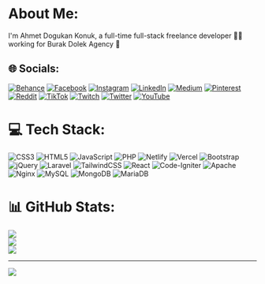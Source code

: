 # About Me:
I'm Ahmet Dogukan Konuk, a full-time full-stack freelance developer 👨‍💻 working for Burak Dolek Agency 🚀


## 🌐 Socials:
[![Behance](https://img.shields.io/badge/Behance-1769ff?logo=behance&logoColor=white)](https://behance.net/ahmetdkonuk) [![Facebook](https://img.shields.io/badge/Facebook-%231877F2.svg?logo=Facebook&logoColor=white)](https://facebook.com/ahmetdogukankonuk) [![Instagram](https://img.shields.io/badge/Instagram-%23E4405F.svg?logo=Instagram&logoColor=white)](https://instagram.com/ahmetdogukankonuk) [![LinkedIn](https://img.shields.io/badge/LinkedIn-%230077B5.svg?logo=linkedin&logoColor=white)](https://linkedin.com/in/ahmetdogukankonuk) [![Medium](https://img.shields.io/badge/Medium-12100E?logo=medium&logoColor=white)](https://medium.com/@ahmetdogukankonuk) [![Pinterest](https://img.shields.io/badge/Pinterest-%23E60023.svg?logo=Pinterest&logoColor=white)](https://pinterest.com/ahmetdogukankonuk) [![Reddit](https://img.shields.io/badge/Reddit-%23FF4500.svg?logo=Reddit&logoColor=white)](https://reddit.com/user/ahmetdogukankonuk) [![TikTok](https://img.shields.io/badge/TikTok-%23000000.svg?logo=TikTok&logoColor=white)](https://tiktok.com/@ahmetdogukankonuk) [![Twitch](https://img.shields.io/badge/Twitch-%239146FF.svg?logo=Twitch&logoColor=white)](https://twitch.tv/ahmetdogukankonuk) [![Twitter](https://img.shields.io/badge/Twitter-%231DA1F2.svg?logo=Twitter&logoColor=white)](https://twitter.com/ahmetdogukankonuk) [![YouTube](https://img.shields.io/badge/YouTube-%23FF0000.svg?logo=YouTube&logoColor=white)](https://www.youtube.com/channel/UCdozpQKWYDFWHp04y_fOk9w) 

# 💻 Tech Stack:
![CSS3](https://img.shields.io/badge/css3-%231572B6.svg?style=for-the-badge&logo=css3&logoColor=white) ![HTML5](https://img.shields.io/badge/html5-%23E34F26.svg?style=for-the-badge&logo=html5&logoColor=white) ![JavaScript](https://img.shields.io/badge/javascript-%23323330.svg?style=for-the-badge&logo=javascript&logoColor=%23F7DF1E) ![PHP](https://img.shields.io/badge/php-%23777BB4.svg?style=for-the-badge&logo=php&logoColor=white) ![Netlify](https://img.shields.io/badge/netlify-%23000000.svg?style=for-the-badge&logo=netlify&logoColor=#00C7B7) ![Vercel](https://img.shields.io/badge/vercel-%23000000.svg?style=for-the-badge&logo=vercel&logoColor=white) ![Bootstrap](https://img.shields.io/badge/bootstrap-%23563D7C.svg?style=for-the-badge&logo=bootstrap&logoColor=white) ![jQuery](https://img.shields.io/badge/jquery-%230769AD.svg?style=for-the-badge&logo=jquery&logoColor=white) ![Laravel](https://img.shields.io/badge/laravel-%23FF2D20.svg?style=for-the-badge&logo=laravel&logoColor=white) ![TailwindCSS](https://img.shields.io/badge/tailwindcss-%2338B2AC.svg?style=for-the-badge&logo=tailwind-css&logoColor=white) ![React](https://img.shields.io/badge/react-%2320232a.svg?style=for-the-badge&logo=react&logoColor=%2361DAFB) ![Code-Igniter](https://img.shields.io/badge/CodeIgniter-%23EF4223.svg?style=for-the-badge&logo=codeIgniter&logoColor=white) ![Apache](https://img.shields.io/badge/apache-%23D42029.svg?style=for-the-badge&logo=apache&logoColor=white) ![Nginx](https://img.shields.io/badge/nginx-%23009639.svg?style=for-the-badge&logo=nginx&logoColor=white) ![MySQL](https://img.shields.io/badge/mysql-%2300f.svg?style=for-the-badge&logo=mysql&logoColor=white) ![MongoDB](https://img.shields.io/badge/MongoDB-%234ea94b.svg?style=for-the-badge&logo=mongodb&logoColor=white) ![MariaDB](https://img.shields.io/badge/MariaDB-003545?style=for-the-badge&logo=mariadb&logoColor=white)
# 📊 GitHub Stats:
![](https://github-readme-stats.vercel.app/api?username=ahmetdogukankonuk&theme=dark&hide_border=false&include_all_commits=true&count_private=true)<br/>
![](https://github-readme-streak-stats.herokuapp.com/?user=ahmetdogukankonuk&theme=dark&hide_border=false)<br/>
![](https://github-readme-stats.vercel.app/api/top-langs/?username=ahmetdogukankonuk&theme=dark&hide_border=false&include_all_commits=true&count_private=true&layout=compact)

---
[![](https://visitcount.itsvg.in/api?id=ahmetdogukankonuk&icon=0&color=0)](https://visitcount.itsvg.in)

<!-- Proudly created with GPRM ( https://gprm.itsvg.in ) -->
